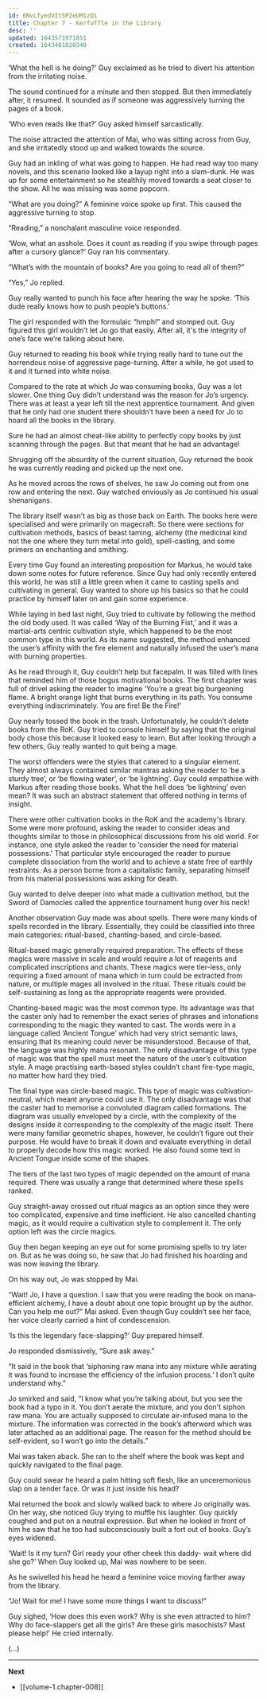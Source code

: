 ```yaml
---
id: 6NvLfyedVItSP2eUM1zQ1
title: Chapter 7 - Kerfuffle in the Library
desc: ''
updated: 1643571971851
created: 1643481820340
---
```


‘What the hell is he doing?’ Guy exclaimed as he tried to divert his attention from the irritating noise.

The sound continued for a minute and then stopped. But then immediately after, it resumed. It sounded as if someone was aggressively turning the pages of a book.

‘Who even reads like that?’ Guy asked himself sarcastically.

The noise attracted the attention of Mai, who was sitting across from Guy, and she irritatedly stood up and walked towards the source.

Guy had an inkling of what was going to happen. He had read way too many novels, and this scenario looked like a layup right into a slam-dunk. He was up for some entertainment so he stealthily moved towards a seat closer to the show. All he was missing was some popcorn.

“What are you doing?” A feminine voice spoke up first. This caused the aggressive turning to stop.

“Reading,” a nonchalant masculine voice responded.

‘Wow, what an asshole. Does it count as reading if you swipe through pages after a cursory glance?’ Guy ran his commentary.

“What’s with the mountain of books? Are you going to read all of them?”

“Yes,” Jo replied. 

Guy really wanted to punch his face after hearing the way he spoke. ‘This dude really knows how to push people’s buttons.’

The girl responded with the formulaic “hmph!” and stomped out. Guy figured this girl wouldn’t let Jo go that easily. After all, it's the integrity of one’s face we’re talking about here.

Guy returned to reading his book while trying really hard to tune out the horrendous noise of aggressive page-turning. After a while, he got used to it and it turned into white noise.

Compared to the rate at which Jo was consuming books, Guy was a lot slower. One thing Guy didn’t understand was the reason for Jo’s urgency. There was at least a year left till the next apprentice tournament. And given that he only had one student there shouldn’t have been a need for Jo to hoard all the books in the library.

Sure he had an almost cheat-like ability to perfectly copy books by just scanning through the pages. But that meant that he had an advantage!

Shrugging off the absurdity of the current situation, Guy returned the book he was currently reading and picked up the next one.

As he moved across the rows of shelves, he saw Jo coming out from one row and entering the next. Guy watched enviously as Jo continued his usual shenanigans.

The library itself wasn’t as big as those back on Earth. The books here were specialised and were primarily on magecraft. So there were sections for cultivation methods, basics of beast taming, alchemy (the medicinal kind not the one where they turn metal into gold), spell-casting, and some primers on enchanting and smithing.

Every time Guy found an interesting proposition for Markus, he would take down some notes for future reference. Since Guy had only recently entered this world, he was still a little green when it came to casting spells and cultivating in general. Guy wanted to shore up his basics so that he could practice by himself later on and gain some experience.

While laying in bed last night, Guy tried to cultivate by following the method the old body used. It was called ‘Way of the Burning Fist,’ and it was a martial-arts centric cultivation style, which happened to be the most common type in this world. As its name suggested, the method enhanced the user’s affinity with the fire element and naturally infused the user’s mana with burning properties. 

As he read through it, Guy couldn’t help but facepalm. It was filled with lines that reminded him of those bogus motivational books. The first chapter was full of drivel asking the reader to imagine ‘You’re a great big burgeoning flame. A bright orange light that burns everything in its path. You consume everything indiscriminately. You are fire! Be the Fire!’

Guy nearly tossed the book in the trash. Unfortunately, he couldn’t delete books from the RoK. Guy tried to console himself by saying that the original body chose this because it looked easy to learn. But after looking through a few others, Guy really wanted to quit being a mage.

The worst offenders were the styles that catered to a singular element. They almost always contained similar mantras asking the reader to ‘be a sturdy tree’, or ‘be flowing water’, or ‘be lightning’. Guy could empathise with Markus after reading those books. What the hell does ‘be lightning’ even mean? It was such an abstract statement that offered nothing in terms of insight.

There were other cultivation books in the RoK and the academy's library. Some were more profound, asking the reader to consider ideas and thoughts similar to those in philosophical discussions from his old world. For instance, one style asked the reader to ‘consider the need for material possessions.’ That particular style encouraged the reader to pursue complete dissociation from the world and to achieve a state free of earthly restraints. As a person borne from a capitalistic family, separating himself from his material possessions was asking for death.

Guy wanted to delve deeper into what made a cultivation method, but the Sword of Damocles called the apprentice tournament hung over his neck!

Another observation Guy made was about spells. There were many kinds of spells recorded in the library. Essentially, they could be classified into three main categories: ritual-based, chanting-based, and circle-based.

Ritual-based magic generally required preparation. The effects of these magics were massive in scale and would require a lot of reagents and complicated inscriptions and chants. These magics were tier-less, only requiring a fixed amount of mana which in turn could be extracted from nature, or multiple mages all involved in the ritual. These rituals could be self-sustaining as long as the appropriate reagents were provided.

Chanting-based magic was the most common type. Its advantage was that the caster only had to remember the exact series of phrases and intonations corresponding to the magic they wanted to cast. The words were in a language called ‘Ancient Tongue’ which had very strict semantic laws, ensuring that its meaning could never be misunderstood. Because of that, the language was highly mana resonant. The only disadvantage of this type of magic was that the spell must meet the nature of the user’s cultivation style. A mage practising earth-based styles couldn’t chant fire-type magic, no matter how hard they tried. 

The final type was circle-based magic. This type of magic was cultivation-neutral, which meant anyone could use it. The only disadvantage was that the caster had to memorise a convoluted diagram called formations. The diagram was usually enveloped by a circle, with the complexity of the designs inside it corresponding to the complexity of the magic itself. There were many familiar geometric shapes, however, he couldn’t figure out their purpose. He would have to break it down and evaluate everything in detail to properly decode how this magic worked. He also found some text in Ancient Tongue inside some of the shapes.

The tiers of the last two types of magic depended on the amount of mana required. There was usually a range that determined where these spells ranked.

Guy straight-away crossed out ritual magics as an option since they were too complicated, expensive and time inefficient. He also cancelled chanting magic, as it would require a cultivation style to complement it. The only option left was the circle magics.

Guy then began keeping an eye out for some promising spells to try later on. But as he was doing so, he saw that Jo had finished his hoarding and was now leaving the library.

On his way out, Jo was stopped by Mai.

“Wait! Jo, I have a question. I saw that you were reading the book on mana-efficient alchemy, I have a doubt about one topic brought up by the author. Can you help me out?” Mai asked. Even though Guy couldn’t see her face, her voice clearly carried a hint of condescension.

‘Is this the legendary face-slapping?’ Guy prepared himself.

Jo responded dismissively, “Sure ask away.”

“It said in the book that ‘siphoning raw mana into any mixture while aerating it was found to increase the efficiency of the infusion process.’ I don’t quite understand why.” 

Jo smirked and said, “I know what you’re talking about, but you see the book had a typo in it. You don’t aerate the mixture, and you don't siphon raw mana. You are actually supposed to circulate air-infused mana to the mixture. The information was corrected in the book’s afterword which was later attached as an additional page. The reason for the method should be self-evident, so I won’t go into the details.”

Mai was taken aback. She ran to the shelf where the book was kept and quickly navigated to the final page.

Guy could swear he heard a palm hitting soft flesh, like an unceremonious slap on a tender face. Or was it just inside his head?

Mai returned the book and slowly walked back to where Jo originally was. On her way, she noticed Guy trying to muffle his laughter. Guy quickly coughed and put on a neutral expression. But when he looked in front of him he saw that he too had subconsciously built a fort out of books. Guy’s eyes widened.

‘Wait! Is it my turn? Girl ready your other cheek this daddy- wait where did she go?’ When Guy looked up, Mai was nowhere to be seen.

As he swivelled his head he heard a feminine voice moving farther away from the library.

“Jo! Wait for me! I have some more things I want to discuss!”

Guy sighed, ‘How does this even work? Why is she even attracted to him? Why do face-slappers get all the girls? Are these girls masochists? Mast please help!’ He cried internally.

(…)

____

**Next**
* [[volume-1.chapter-008]]